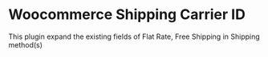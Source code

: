 # Woocommerce Shipping Carrier ID

This plugin expand the existing fields of Flat Rate, Free Shipping in Shipping method(s)

